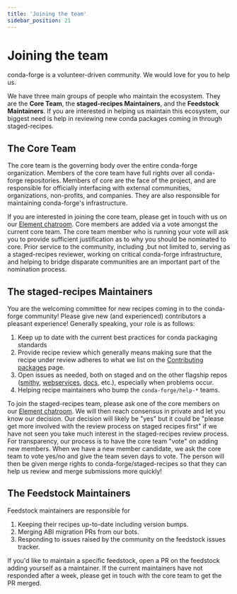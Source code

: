 ```yaml
---
title: 'Joining the team'
sidebar_position: 21
---
```


<a id="joining-the-team"></a>

# Joining the team

conda-forge is a volunteer-driven community. We would love for you to help us.

We have three
main groups of people who maintain the ecosystem. They are the **Core Team**, the
**staged-recipes Maintainers**, and the **Feedstock Maintainers**. If you are interested in
helping us maintain this ecosystem, our biggest need is help in reviewing new conda packages
coming in through staged-recipes.

<a id="the-core-team"></a>

## The Core Team

The core team is the governing body over the entire conda-forge
organization. Members of the core team have full rights over all conda-forge
repositories. Members of core are the face of the project, and are responsible
for officially interfacing with external communities, organizations, non-profits,
and companies. They are also responsible for maintaining conda-forge's infrastructure.

If you are interested in joining the core team, please get in touch with us on our
[Element chatroom](https://app.element.io/#/room/#conda-forge:matrix.org).
Core members are added via a vote amongst the current core team. The core team
member who is running your vote will ask you to provide sufficient justification
as to why you should be nominated to core. Prior service to the community, including
,but not limited to, serving as a staged-recipes reviewer, working on critical conda-forge
infrastructure, and helping to bridge disparate communities are an important part of
the nomination process.

<a id="the-staged-recipes-maintainers"></a>

## The staged-recipes Maintainers

You are the welcoming committee for new recipes coming in to the conda-forge
community! Please give new (and experienced) contributors a pleasant experience!
Generally speaking, your role is as follows:

1. Keep up to date with the current best practices for conda packaging standards
2. Provide recipe review which generally means making sure that the recipe
   under review adheres to what we list on the [Contributing packages](../maintainer/adding_pkgs.md#dev-contribute-pkgs) page.
3. Open issues as needed, both on staged and on the other flagship repos
   ([smithy](https://github.com/conda-forge/conda-smithy),
   [webservices](https://github.com/conda-forge/conda-forge-webservices),
   [docs](https://github.com/conda-forge/conda-forge.github.io), etc.),
   especially when problems occur.
4. Helping recipe maintainers who bump the `conda-forge/help-*` teams.

To join the staged-recipes team, please ask one of the core members on our
[Element chatroom](https://app.element.io/#/room/#conda-forge:matrix.org).
We will then reach consensus in private and let you know our decision.
Our decision will likely be "yes" but it could be "please get more involved
with the review process on staged recipes first" if we have not seen you
take much interest in the staged-recipes review process.
For transparency, our process is to have the core team "vote" on adding new
members. When we have a new member candidate, we ask the core team to vote
yes/no and give the team seven days to vote. The person will then be given merge
rights to conda-forge/staged-recipes so that they can help us review and merge
submissions more quickly!

<a id="the-feedstock-maintainers"></a>

## The Feedstock Maintainers

Feedstock maintainers are responsible for

1. Keeping their recipes up-to-date including version bumps.
2. Merging ABI migration PRs from our bots.
3. Responding to issues raised by the community on the feedstock issues tracker.

If you'd like to maintain a specific feedstock, open a PR on the feedstock adding
yourself as a maintainer. If the current maintainers have not responded after a week,
please get in touch with the core team to get the PR merged.
